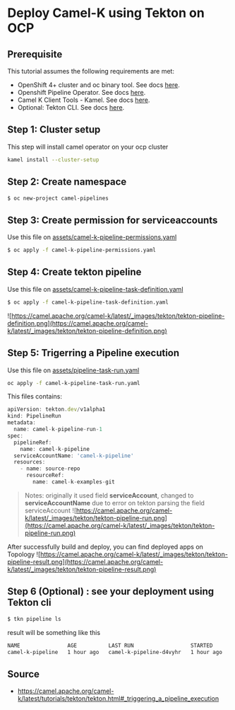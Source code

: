 # Deploy Camel-K using Tekton on OCP

## Prerequisite
This tutorial assumes the following requirements are met:

- OpenShift 4+ cluster and oc binary tool. See docs [here](https://try.openshift.com).
- Openshift Pipeline Operator. See docs [here](https://github.com/openshift/pipelines-tutorial).
- Camel K Client Tools - Kamel. See docs [here](https://camel.apache.org/camel-k/latest/cli/cli.html).
- Optional: Tekton CLI. See docs [here](https://github.com/tektoncd/cli).

## Step 1: Cluster setup
This step will install camel operator on your ocp cluster
```bash
kamel install --cluster-setup
```
## Step 2: Create namespace
``` bash
$ oc new-project camel-pipelines
```

## Step 3: Create permission for serviceaccounts
Use this file on [assets/camel-k-pipeline-permissions.yaml](https://raw.githubusercontent.com/erfinfeluzy/ocp4-notes/master/assets/camel-k-pipeline-permissions.yaml)
```bash
$ oc apply -f camel-k-pipeline-permissions.yaml
```

## Step 4: Create tekton pipeline
Use this file on [assets/camel-k-pipeline-task-definition.yaml](https://raw.githubusercontent.com/erfinfeluzy/ocp4-notes/master/assets/pipeline-task-definition.yaml)
```bash
$ oc apply -f camel-k-pipeline-task-definition.yaml
```
![https://camel.apache.org/camel-k/latest/_images/tekton/tekton-pipeline-definition.png](https://camel.apache.org/camel-k/latest/_images/tekton/tekton-pipeline-definition.png)

## Step 5: Trigerring a Pipeline execution
Use this file on [assets/pipeline-task-run.yaml](https://raw.githubusercontent.com/erfinfeluzy/ocp4-notes/master/assets/pipeline-task-run.yaml)
```bash
oc apply -f camel-k-pipeline-task-run.yaml
```
This files contains:
```javascript
apiVersion: tekton.dev/v1alpha1
kind: PipelineRun
metadata:
  name: camel-k-pipeline-run-1
spec:
  pipelineRef:
    name: camel-k-pipeline
  serviceAccountName: 'camel-k-pipeline' 
  resources:
    - name: source-repo
      resourceRef:
        name: camel-k-examples-git 
```
> Notes: originally it used field **serviceAccount**, changed to **serviceAccountName** due to error on tekton parsing the field serviceAccount
![https://camel.apache.org/camel-k/latest/_images/tekton/tekton-pipeline-run.png](https://camel.apache.org/camel-k/latest/_images/tekton/tekton-pipeline-run.png)

After successfully build and deploy, you can find deployed apps on Topology
![https://camel.apache.org/camel-k/latest/_images/tekton/tekton-pipeline-result.png](https://camel.apache.org/camel-k/latest/_images/tekton/tekton-pipeline-result.png)

## Step 6 (Optional) : see your deployment using Tekton cli
```bash
$ tkn pipeline ls
```
result will be something like this
```bash
NAME               AGE          LAST RUN                  STARTED      DURATION    STATUS
camel-k-pipeline   1 hour ago   camel-k-pipeline-d4vyhr   1 hour ago   3 minutes   Succeeded
```
## Source
- https://camel.apache.org/camel-k/latest/tutorials/tekton/tekton.html#_triggering_a_pipeline_execution
